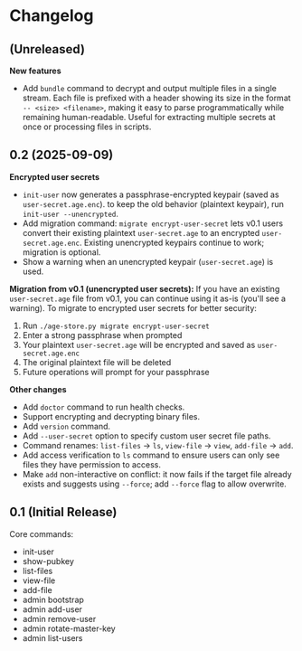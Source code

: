 # Changelog

## (Unreleased)

**New features**
- Add `bundle` command to decrypt and output multiple files in a single stream. Each file is prefixed with a header showing its size in the format `-- <size> <filename>`, making it easy to parse programmatically while remaining human-readable. Useful for extracting multiple secrets at once or processing files in scripts.

## 0.2 (2025-09-09)

**Encrypted user secrets**
- `init-user` now generates a passphrase-encrypted keypair (saved as `user-secret.age.enc`).
  to keep the old behavior (plaintext keypair), run `init-user --unencrypted`.
- Add migration command: `migrate encrypt-user-secret` lets v0.1 users convert their
  existing plaintext `user-secret.age` to an encrypted `user-secret.age.enc`.
  Existing unencrypted keypairs continue to work; migration is optional.
- Show a warning when an unencrypted keypair (`user-secret.age`) is used.

**Migration from v0.1 (unencrypted user secrets):**
If you have an existing `user-secret.age` file from v0.1, you can continue using it as-is (you'll see a warning). To migrate to encrypted user secrets for better security:
1. Run `./age-store.py migrate encrypt-user-secret`
2. Enter a strong passphrase when prompted
3. Your plaintext `user-secret.age` will be encrypted and saved as `user-secret.age.enc`
4. The original plaintext file will be deleted
5. Future operations will prompt for your passphrase

**Other changes**
- Add `doctor` command to run health checks.
- Support encrypting and decrypting binary files.
- Add `version` command.
- Add `--user-secret` option to specify custom user secret file paths.
- Command renames: `list-files` → `ls`, `view-file` → `view`, `add-file` → `add`.
- Add access verification to `ls` command to ensure users can only see files they have permission to access.
- Make `add` non-interactive on conflict: it now fails if the target file already exists and suggests using `--force`; add `--force` flag to allow overwrite.

## 0.1 (Initial Release)

Core commands:
- init-user
- show-pubkey
- list-files
- view-file
- add-file
- admin bootstrap
- admin add-user
- admin remove-user
- admin rotate-master-key
- admin list-users
